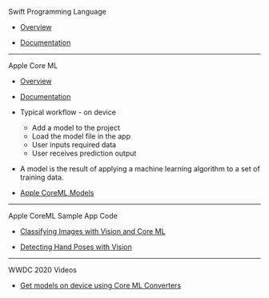 Swift Programming Language

* [Overview](https://developer.apple.com/swift/)

* [Documentation](https://docs.swift.org/swift-book/documentation/the-swift-programming-language/)

- - - -

Apple Core ML
  
* [Overview](https://developer.apple.com/machine-learning/core-ml/)
  
* [Documentation](https://developer.apple.com/documentation/coreml)

* Typical workflow - on device
  * Add a model to the project
  * Load the model file in the app
  * User inputs required data
  * User receives prediction output
    
* A model is the result of applying a machine learning algorithm to a set of training data.

* [Apple CoreML Models](https://developer.apple.com/machine-learning/models/)

- - - -

Apple CoreML Sample App Code

* [Classifying Images with Vision and Core ML](https://developer.apple.com/documentation/vision/classifying_images_with_vision_and_core_ml)

* [Detecting Hand Poses with Vision](https://developer.apple.com/documentation/vision/detecting_hand_poses_with_vision)

- - - -

WWDC 2020 Videos

* [Get models on device using Core ML Converters](https://developer.apple.com/videos/play/wwdc2020/10153/) 
